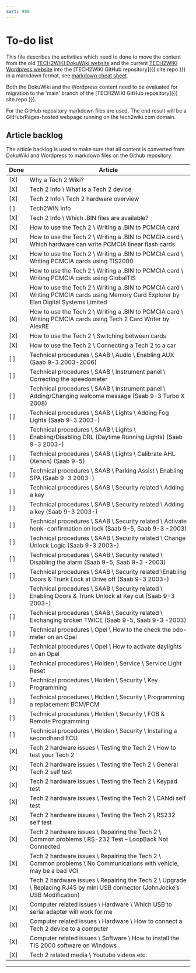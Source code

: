 ```yaml
---
sort: 900
---
```

# To-do list

This file describes the activities which need to done to move the content from the old [TECH2WIKI DokuWiki website](https://tech2wiki.com/obsolete/doku.php) and the current [TECH2WIKI Wordpress website](https://tech2wiki.com/) into the [TECH2WIKI GitHub repository]({{ site.repo }}) in a markdown format, see [markdown cheat sheet](https://github.com/adam-p/markdown-here/wiki/Markdown-Cheatsheet).

Both the DokuWiki and the Wordpress content need to be evaluated for migration to the 'main' branch of the [TECH2WIKI GitHub repository]({{ site.repo }}).

For the GitHub repository markdown files are used. The end result will be a GitHub/Pages-hosted webpage running on the tech2wiki.com domain.

## Article backlog

The article backlog is used to make sure that all content is converted from DokuWiki and Wordpress to markdown files on the Github repository.

| Done | Article |
| --- | --- |
| [X] | Why a Tech 2 Wiki? |
| [X] | Tech 2 Info \ What is a Tech 2 device |
| [X] | Tech 2 Info \ Tech 2 hardware overview |
| [ ] | Tech2WIN Info
| [X] | Tech 2 Info \ Which .BIN files are available? |
| [X] | How to use the Tech 2 \ Writing a .BIN to PCMCIA card |
| [X] | How to use the Tech 2 \ Writing a .BIN to PCMCIA card \ Which hardware can write PCMCIA linear flash cards |
| [X] | How to use the Tech 2 \ Writing a .BIN to PCMCIA card \ Writing PCMCIA cards using TIS2000 |
| [X] | How to use the Tech 2 \ Writing a .BIN to PCMCIA card \ Writing PCMCIA cards using GlobalTIS |
| [X] | How to use the Tech 2 \ Writing a .BIN to PCMCIA card \ Writing PCMCIA cards using Memory Card Explorer by Elan Digital Systems Limited |
| [X] | How to use the Tech 2 \ Writing a .BIN to PCMCIA card \ Writing PCMCIA cards using Tech 2 Card Writer by AlexRE |
| [X] | How to use the Tech 2 \ Switching between cards |
| [X] | How to use the Tech 2 \ Connecting a Tech 2 to a car |
| [ ] | Technical procedures \ SAAB \ Audio \ Enabling AUX (Saab 9-3 2003-2006) |
| [ ] | Technical procedures \ SAAB \ Instrument panel \ Correcting the speedometer |
| [ ] | Technical procedures \ SAAB \ Instrument panel \ Adding/Changing welcome message (Saab 9-3 Turbo X 2008) |
| [ ] | Technical procedures \ SAAB \ Lights \ Adding Fog Lights (Saab 9-3 2003-) |
| [ ] | Technical procedures \ SAAB \ Lights \ Enabling/Disabling DRL (Daytime Running Lights) (Saab 9-3 2003-) |
| [ ] | Technical procedures \ SAAB \ Lights \ Calibrate AHL (Xenon) (Saab 9-5) |
| [ ] | Technical procedures \ SAAB \ Parking Assist \ Enabling SPA (Saab 9-3 2003-) |
| [ ] | Technical procedures \ SAAB \ Security related \ Adding a key |
| [ ] | Technical procedures \ SAAB \ Security related \ Adding a key (Saab 9-3 2003-) |
| [ ] | Technical procedures \ SAAB \ Security related \ Activate honk-confirmation on lock (Saab 9-5, Saab 9-3 -2003) |
| [ ] | Technical procedures \ SAAB \ Security related \ Change Unlock Logic (Saab 9-3 2003-) |
| [ ] | Technical procedures \ SAAB \ Security related \ Disabling the alarm (Saab 9-5, Saab 9-3 -2003) |
| [ ] | Technical procedures \ SAAB \ Security related \Enabling Doors & Trunk Lock at Drive off (Saab 9-3 2003-) |
| [ ] | Technical procedures \ SAAB \ Security related \ Enabling Doors & Trunk Unlock at Key out (Saab 9-3 2003-) |
| [ ] | Technical procedures \ SAAB \ Security related \ Exchanging broken TWICE (Saab 9-5, Saab 9-3 -2003) |
| [ ] | Technical procedures \ Opel \ How to the check the odo-meter on an Opel |
| [ ] | Technical procedures \ Opel \ How to activate daylights on an Opel |
| [ ] | Technical procedures \ Holden \ Service \ Service Light Reset|
| [ ] | Technical procedures \ Holden \ Security \ Key Programming |
| [ ] | Technical procedures \ Holden \ Security \ Programming a replacement BCM/PCM |
| [ ] | Technical procedures \ Holden \ Security \ FOB & Remote Programming |
| [ ] | Technical procedures \ Holden \ Security \ Installing a secondhand ECU |
| [X] | Tech 2 hardware issues \ Testing the Tech 2 \ How to test your Tech 2 |
| [X] | Tech 2 hardware issues \ Testing the Tech 2 \ General Tech 2 self test |
| [X] | Tech 2 hardware issues \ Testing the Tech 2 \ Keypad test |
| [X] | Tech 2 hardware issues \ Testing the Tech 2 \ CANdi self test |
| [X] | Tech 2 hardware issues \ Testing the Tech 2 \ RS232 self test |
| [X] | Tech 2 hardware issues \ Repairing the Tech 2 \ Common problems \ RS-232 Test – LoopBack Not Connected |
| [X] | Tech 2 hardware issues \ Repairing the Tech 2 \ Common problems \ No Communications with vehicle, may be a bad VCI |
| [X] | Tech 2 hardware issues \ Repairing the Tech 2 \ Upgrade \ Replacing RJ45 by mini USB connector (JohnJocke’s USB Modification) |
| [X] | Computer related issues \ Hardware \ Which USB to serial adapter  will work for me |
| [X] | Computer related issues \ Hardware \ How to connect a Tech 2 device to a computer |
| [X] | Computer related issues \ Software \ How to install the TIS 2000 software on Windows |
| [X] | Tech 2 related media \ Youtube videos etc. |

---
